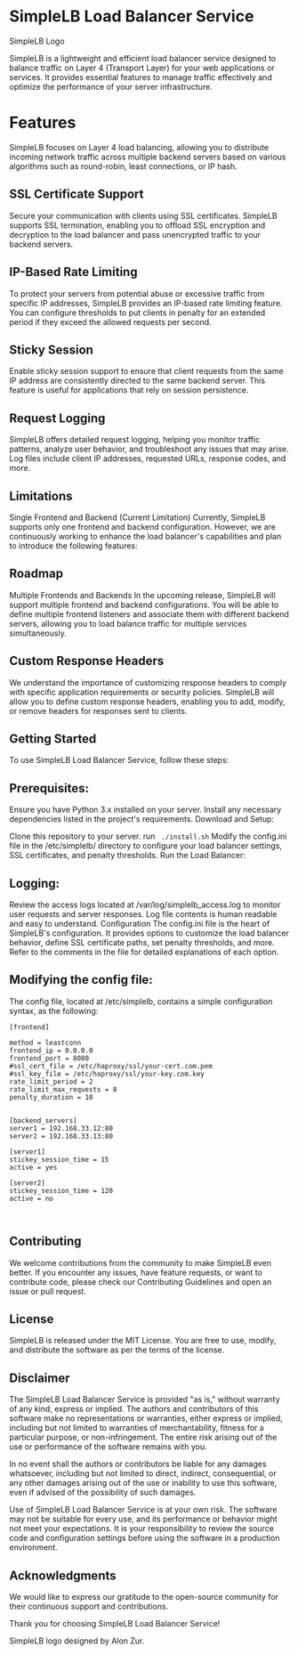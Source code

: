# SimpleLB Load Balancer Service
SimpleLB Logo

SimpleLB is a lightweight and efficient load balancer service designed to balance traffic on Layer 4 (Transport Layer) for your web applications or services. It provides essential features to manage traffic effectively and optimize the performance of your server infrastructure.

# Features
SimpleLB focuses on Layer 4 load balancing, allowing you to distribute incoming network traffic across multiple backend servers based on various algorithms such as round-robin, least connections, or IP hash.

## SSL Certificate Support
Secure your communication with clients using SSL certificates. SimpleLB supports SSL termination, enabling you to offload SSL encryption and decryption to the load balancer and pass unencrypted traffic to your backend servers.

## IP-Based Rate Limiting
To protect your servers from potential abuse or excessive traffic from specific IP addresses, SimpleLB provides an IP-based rate limiting feature. You can configure thresholds to put clients in penalty for an extended period if they exceed the allowed requests per second.

## Sticky Session
Enable sticky session support to ensure that client requests from the same IP address are consistently directed to the same backend server. This feature is useful for applications that rely on session persistence.

## Request Logging
SimpleLB offers detailed request logging, helping you monitor traffic patterns, analyze user behavior, and troubleshoot any issues that may arise. Log files include client IP addresses, requested URLs, response codes, and more.

## Limitations
Single Frontend and Backend (Current Limitation)
Currently, SimpleLB supports only one frontend and backend configuration. However, we are continuously working to enhance the load balancer's capabilities and plan to introduce the following features:

## Roadmap
Multiple Frontends and Backends
In the upcoming release, SimpleLB will support multiple frontend and backend configurations. You will be able to define multiple frontend listeners and associate them with different backend servers, allowing you to load balance traffic for multiple services simultaneously.

## Custom Response Headers
We understand the importance of customizing response headers to comply with specific application requirements or security policies. SimpleLB will allow you to define custom response headers, enabling you to add, modify, or remove headers for responses sent to clients.

## Getting Started
To use SimpleLB Load Balancer Service, follow these steps:

## Prerequisites:

Ensure you have Python 3.x installed on your server.
Install any necessary dependencies listed in the project's requirements.
Download and Setup:

Clone this repository to your server.
run ``` ./install.sh```
Modify the config.ini file in the /etc/simplelb/ directory to configure your load balancer settings, SSL certificates, and penalty thresholds.
Run the Load Balancer:


## Logging:

Review the access logs located at /var/log/simplelb_access.log to monitor user requests and server responses.
Log file contents is human readable and easy to understand.
Configuration
The config.ini file is the heart of SimpleLB's configuration. It provides options to customize the load balancer behavior, define SSL certificate paths, set penalty thresholds, and more. Refer to the comments in the file for detailed explanations of each option.
## Modifying the config file:
The config file, located at /etc/simplelb, contains a simple configuration syntax, as the following:
```
[frontend]

method = leastconn
frontend_ip = 0.0.0.0
frontend_port = 8080
#ssl_cert_file = /etc/haproxy/ssl/your-cert.com.pem
#ssl_key_file = /etc/haproxy/ssl/your-key.com.key
rate_limit_period = 2
rate_limit_max_requests = 8
penalty_duration = 10


[backend_servers]
server1 = 192.168.33.12:80
server2 = 192.168.33.13:80

[server1]
stickey_session_time = 15
active = yes

[server2]
stickey_session_time = 120
active = no



```
## Contributing
We welcome contributions from the community to make SimpleLB even better. If you encounter any issues, have feature requests, or want to contribute code, please check our Contributing Guidelines and open an issue or pull request.

## License
SimpleLB is released under the MIT License. You are free to use, modify, and distribute the software as per the terms of the license.

## Disclaimer
The SimpleLB Load Balancer Service is provided "as is," without warranty of any kind, express or implied. The authors and contributors of this software make no representations or warranties, either express or implied, including but not limited to warranties of merchantability, fitness for a particular purpose, or non-infringement. The entire risk arising out of the use or performance of the software remains with you.

In no event shall the authors or contributors be liable for any damages whatsoever, including but not limited to direct, indirect, consequential, or any other damages arising out of the use or inability to use this software, even if advised of the possibility of such damages.

Use of SimpleLB Load Balancer Service is at your own risk. The software may not be suitable for every use, and its performance or behavior might not meet your expectations. It is your responsibility to review the source code and configuration settings before using the software in a production environment.



## Acknowledgments
We would like to express our gratitude to the open-source community for their continuous support and contributions.

Thank you for choosing SimpleLB Load Balancer Service!

SimpleLB logo designed by Alon Zur.
